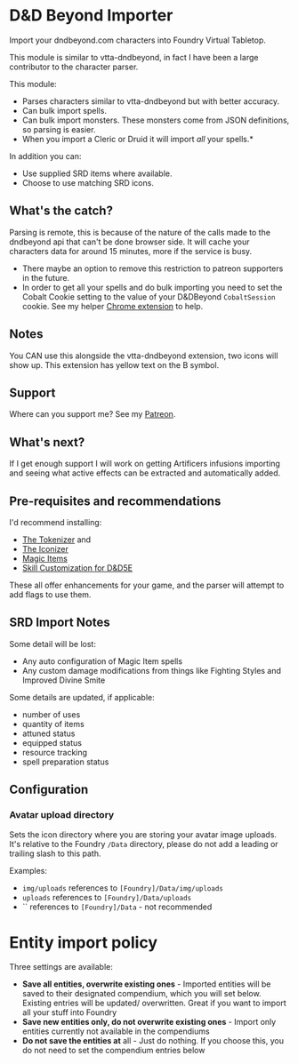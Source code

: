 # D&D Beyond Importer

Import your dndbeyond.com characters into Foundry Virtual Tabletop.

This module is similar to vtta-dndbeyond, in fact I have been a large contributor to the character parser.

This module:
* Parses characters similar to vtta-dndbeyond but with better accuracy.
* Can bulk import spells.
* Can bulk import monsters. These monsters come from JSON definitions, so parsing is easier.
* When you import a Cleric or Druid it will import _all_ your spells.*

In addition you can:

- Use supplied SRD items where available.
- Choose to use matching SRD icons.

## What's the catch?

Parsing is remote, this is because of the nature of the calls made to the dndbeyond api that can't be done browser side. It will cache your characters data for around 15 minutes, more if the service is busy.
- There maybe an option to remove this restriction to patreon supporters in the future.
- In order to get all your spells and do bulk importing you need to set the Cobalt Cookie setting to the value of your D&DBeyond `CobaltSession` cookie. See my helper [Chrome extension](https://github.com/mrprimate/ddb-importer-chrome) to help.

## Notes

You CAN use this alongside the vtta-dndbeyond extension, two icons will show up. This extension has yellow text on the B symbol.

## Support

Where can you support me? See my [Patreon](https://patreon.com/mrprimate).

## What's next?

If I get enough support I will work on getting Artificers infusions importing and seeing what active effects can be extracted and automatically added.

## Pre-requisites and recommendations

I'd recommend installing:

- [The Tokenizer](https://www.vttassets.com/asset/vtta-tokenizer) and
- [The Iconizer](https://www.vttassets.com/asset/vtta-iconizer)
- [Magic Items](https://foundryvtt.com/packages/magicitems/)
- [Skill Customization for D&D5E](https://foundryvtt.com/packages/skill-customization-5e/)

These all offer enhancements for your game, and the parser will attempt to add flags to use them.

## SRD Import Notes

Some detail will be lost:

* Any auto configuration of Magic Item spells
* Any custom damage modifications from things like Fighting Styles and Improved Divine Smite

Some details are updated, if applicable:

* number of uses
* quantity of items
* attuned status
* equipped status
* resource tracking
* spell preparation status


## Configuration

### Avatar upload directory

Sets the icon directory where you are storing your avatar image uploads. It's relative to the Foundry `/Data` directory, please do not add a leading or trailing slash to this path.

Examples:

- `img/uploads` references to `[Foundry]/Data/img/uploads`
- `uploads` references to `[Foundry]/Data/uploads`
- `` references to `[Foundry]/Data` - not recommended

# Entity import policy

Three settings are available:

- **Save all entities, overwrite existing ones** - Imported entities will be saved to their designated compendium, which you will set below. Existing entries will be updated/ overwritten. Great if you want to import all your stuff into Foundry
- **Save new entities only, do not overwrite existing ones** - Import only entities currently not available in the compendiums
- **Do not save the entities at** all - Just do nothing. If you choose this, you do not need to set the compendium entries below

